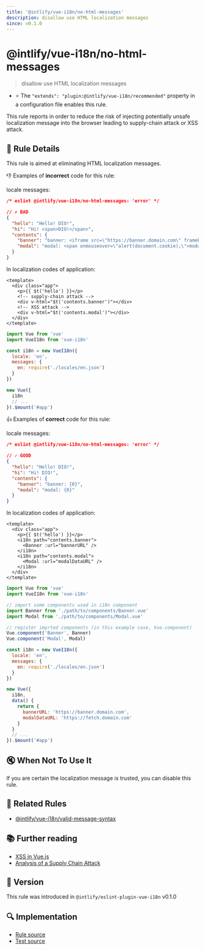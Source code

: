 ```yaml
---
title: '@intlify/vue-i18n/no-html-messages'
description: disallow use HTML localization messages
since: v0.1.0
---
```


# @intlify/vue-i18n/no-html-messages

> disallow use HTML localization messages

- :star: The `"extends": "plugin:@intlify/vue-i18n/recommended"` property in a configuration file enables this rule.

This rule reports in order to reduce the risk of injecting potentially unsafe localization message into the browser leading to supply-chain attack or XSS attack.

## :book: Rule Details

This rule is aimed at eliminating HTML localization messages.

:-1: Examples of **incorrect** code for this rule:

locale messages:

<eslint-code-block language="json">

```json
/* eslint @intlify/vue-i18n/no-html-messages: 'error' */

// ✗ BAD
{
  "hello": "Hello! DIO!",
  "hi": "Hi! <span>DIO!</span>",
  "contents": {
    "banner": "banner: <iframe src=\"https://banner.domain.com\" frameBorder=\"0\" style=\"z-index:100001;position:fixed;bottom:0;right:0\"/>",
    "modal": "modal: <span onmouseover=\"alert(document.cookie);\">modal content</span>"
  }
}
```

</eslint-code-block>

In localization codes of application:

```vue
<template>
  <div class="app">
    <p>{{ $t('hello') }}</p>
    <!-- supply-chain attack -->
    <div v-html="$t('contents.banner')"></div>
    <!-- XSS attack -->
    <div v-html="$t('contents.modal')"></div>
  </div>
</template>
```

```js
import Vue from 'vue'
import VueI18n from 'vue-i18n'

const i18n = new VueI18n({
  locale: 'en',
  messages: {
    en: require('./locales/en.json')
  }
})

new Vue({
  i18n
  // ...
}).$mount('#app')
```

:+1: Examples of **correct** code for this rule:

locale messages:

<eslint-code-block language="json">

```json
/* eslint @intlify/vue-i18n/no-html-messages: 'error' */

// ✓ GOOD
{
  "hello": "Hello! DIO!",
  "hi": "Hi! DIO!",
  "contents": {
    "banner": "banner: {0}",
    "modal": "modal: {0}"
  }
}
```

</eslint-code-block>

In localization codes of application:

```vue
<template>
  <div class="app">
    <p>{{ $t('hello') }}</p>
    <i18n path="contents.banner">
      <Banner :url="bannerURL" />
    </i18n>
    <i18n path="contents.modal">
      <Modal :url="modalDataURL" />
    </i18n>
  </div>
</template>
```

```js
import Vue from 'vue'
import VueI18n from 'vue-i18n'

// import some components used in i18n component
import Banner from './path/to/components/Banner.vue'
import Modal from './path/to/components/Modal.vue'

// register imprted components (in this example case, Vue.component)
Vue.component('Banner', Banner)
Vue.component('Modal', Modal)

const i18n = new VueI18n({
  locale: 'en',
  messages: {
    en: require('./locales/en.json')
  }
})

new Vue({
  i18n,
  data() {
    return {
      bannerURL: 'https://banner.domain.com',
      modalDataURL: 'https://fetch.domain.com'
    }
  }
  // ...
}).$mount('#app')
```

## :mute: When Not To Use It

If you are certain the localization message is trusted, you can disable this rule.

## :couple: Related Rules

- [@intlify/vue-i18n/valid-message-syntax](./valid-message-syntax.md)

## :books: Further reading

- [XSS in Vue.js](https://blog.sqreen.io/xss-in-vue-js/)
- [Analysis of a Supply Chain Attack](https://medium.com/@hkparker/analysis-of-a-supply-chain-attack-2bd8fa8286ac)

## :rocket: Version

This rule was introduced in `@intlify/eslint-plugin-vue-i18n` v0.1.0

## :mag: Implementation

- [Rule source](https://github.com/intlify/eslint-plugin-vue-i18n/blob/master/lib/rules/no-html-messages.ts)
- [Test source](https://github.com/intlify/eslint-plugin-vue-i18n/tree/master/tests/lib/rules/no-html-messages.ts)
